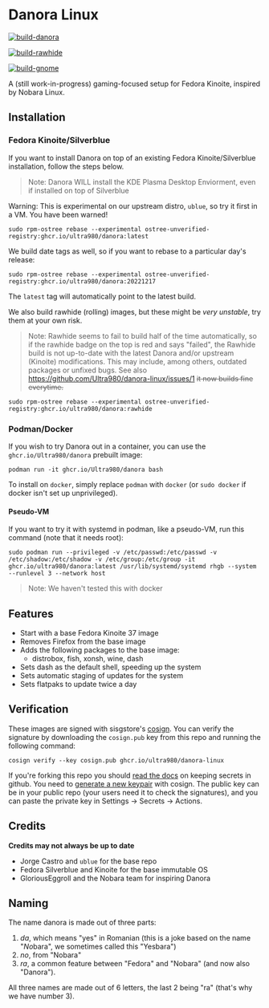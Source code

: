 # Danora Linux

[![build-danora](https://github.com/ultra980/danora-linux/actions/workflows/build.yml/badge.svg)](https://github.com/ultra980/danora-linux/actions/workflows/build.yml)

[![build-rawhide](https://github.com/ultra980/danora-linux/actions/workflows/build_rawhide.yml/badge.svg)](https://github.com/ultra980/danora-linux/actions/workflows/build_rawhide.yml)

[![build-gnome](https://github.com/ultra980/danora-linux/actions/workflows/build_gnome.yml/badge.svg)](https://github.com/ultra980/danora-linux/actions/workflows/build_gnome.yml)

A (still work-in-progress) gaming-focused setup for Fedora Kinoite, inspired by Nobara Linux.

## Installation
### Fedora Kinoite/Silverblue
If you want to install Danora on top of an existing Fedora Kinoite/Silverblue installation, follow the steps below.
> Note: Danora WILL install the KDE Plasma Desktop Enviorment, even if installed on top of Silverblue

Warning: This is experimental on our upstream distro, `ublue`, so try it first in a VM. You have been warned!

    sudo rpm-ostree rebase --experimental ostree-unverified-registry:ghcr.io/ultra980/danora:latest

We build date tags as well, so if you want to rebase to a particular day's release:
  
    sudo rpm-ostree rebase --experimental ostree-unverified-registry:ghcr.io/ultra980/danora:20221217 

The `latest` tag will automatically point to the latest build. 

We also build rawhide (rolling) images, but these might be *very unstable*, try them at your own risk.
> Note: Rawhide seems to fail to build half of the time automatically, so if the rawhide badge on the top is red and says "failed", the Rawhide build is not up-to-date with the latest Danora and/or upstream (Kinoite) modifications. This may include, among others, outdated packages or unfixed bugs. See also https://github.com/Ultra980/danora-linux/issues/1 ~~it now builds fine everytime.~~

    sudo rpm-ostree rebase --experimental ostree-unverified-registry:ghcr.io/ultra980/danora:rawhide

### Podman/Docker
If you wish to try Danora out in a container, you can use the `ghcr.io/Ultra980/danora` prebuilt image:

    podman run -it ghcr.io/Ultra980/danora bash

To install on `docker`, simply replace `podman` with `docker` (or `sudo docker` if docker isn't set up unprivileged).

#### Pseudo-VM
If you want to try it with systemd in podman, like a pseudo-VM, run this command (note that it needs root):

    sudo podman run --privileged -v /etc/passwd:/etc/passwd -v /etc/shadow:/etc/shadow -v /etc/group:/etc/group -it ghcr.io/ultra980/danora:latest /usr/lib/systemd/systemd rhgb --system --runlevel 3 --network host
> Note: We haven't tested this with docker

## Features

- Start with a base Fedora Kinoite 37 image
- Removes Firefox from the base image
- Adds the following packages to the base image:
  - distrobox, fish, xonsh, wine, dash
- Sets dash as the default shell, speeding up the system
- Sets automatic staging of updates for the system
- Sets flatpaks to update twice a day

  
## Verification

These images are signed with sisgstore's [cosign](https://docs.sigstore.dev/cosign/overview/). You can verify the signature by downloading the `cosign.pub` key from this repo and running the following command:

    cosign verify --key cosign.pub ghcr.io/ultra980/danora-linux
    
If you're forking this repo you should [read the docs](https://docs.github.com/en/actions/security-guides/encrypted-secrets) on keeping secrets in github. You need to [generate a new keypair](https://docs.sigstore.dev/cosign/overview/) with cosign. The public key can be in your public repo (your users need it to check the signatures), and you can paste the private key in Settings -> Secrets -> Actions. 

<!--- TODO:  --->

## Credits
**Credits may not always be up to date**
- Jorge Castro and `ublue` for the base repo
- Fedora Silverblue and Kinoite for the base immutable OS
- GloriousEggroll and the Nobara team for inspiring Danora

## Naming
The name danora is made out of three parts:
1. *da*, which means "yes" in Romanian (this is a joke based on the name "*No*bara", we sometimes called this "Yesbara")
2. *no*, from "Nobara"
3. *ra*, a common feature between "Fedora" and "Nobara" (and now also "Danora").

All three names are made out of 6 letters, the last 2 being "ra" (that's why we have number 3).
